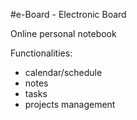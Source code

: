 #e-Board - Electronic Board

Online personal notebook

Functionalities:
- calendar/schedule
- notes
- tasks
- projects management
